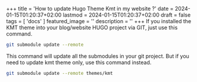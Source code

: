 +++
title = 'How to update Hugo Theme Kmt in my website ?'
date = 2024-01-15T01:20:37+02:00
lastmod = 2024-01-15T01:20:37+02:00
draft = false
tags = [
    'docs'
    ]
featured_image = ''
description = ''
+++
If you installed the KMT theme into your blog/website HUGO project via GIT, just use this command.

```sh
git submodule update --remote
```

This command will update all the submodules in your git project. But if you need to update kmt theme only, use this command instead.

```sh
git submodule update --remote themes/kmt
```
